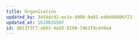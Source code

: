 ```yaml
---
title: Organisation
updated_by: 34d4dc92-ec1a-4900-9a81-ed8dd8606f23
updated_at: 1610635597
id: d013f3f7-a663-4ed3-8290-74b1f9cdd9a4
---
```


